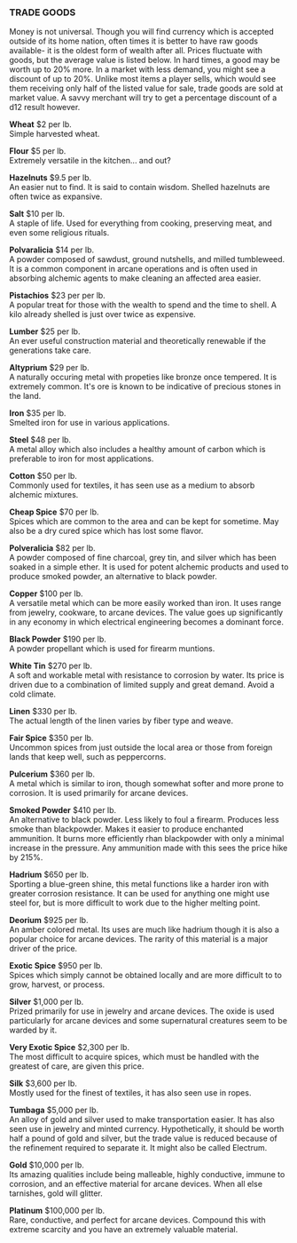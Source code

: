 ### TRADE GOODS
Money is not universal. Though you will find currency which is accepted outside of its home nation, often times it is better to have raw goods available- it is the oldest form of wealth after all. Prices fluctuate with goods, but the average value is listed below. In hard times, a good may be worth up to 20% more. In a market with less demand, you might see a discount of up to 20%. Unlike most items a player sells, which would see them receiving only half of the listed value for sale, trade goods are sold at market value. A savvy merchant will try to get a percentage discount of a d12 result however.

**Wheat** 		$2 per lb.  
Simple harvested wheat.

**Flour**			$5 per lb.  
Extremely versatile in the kitchen... and out?

**Hazelnuts**		$9.5 per lb.  
An easier nut to find. It is said to contain wisdom. Shelled hazelnuts are often twice as expansive.

**Salt**			$10 per lb.  
A staple of life. Used for everything from cooking, preserving meat, and even some religious rituals.

**Polvaralicia**			$14 per lb.  
A powder composed of sawdust, ground nutshells, and milled tumbleweed. It is a common component in arcane operations and is often used in absorbing alchemic agents to make cleaning an affected area easier.

**Pistachios**		$23 per per lb.  
A popular treat for those with the wealth to spend and the time to shell. A kilo already shelled is just over twice as expensive.

**Lumber**		$25 per  lb.  
An ever useful construction material and theoretically renewable if the generations take care.

**Altyprium** $29 per lb.  
A naturally occuring metal with propeties like bronze once tempered. It is extremely common. It's ore is known to be indicative of precious stones in the land.

**Iron**			$35 per lb.  
Smelted iron for use in various applications.

**Steel**			$48 per lb.  
A metal alloy which also includes a healthy amount of carbon which is preferable to iron for most applications.

**Cotton**		$50  per lb.  
Commonly used for textiles, it has seen use as a medium to absorb alchemic mixtures.

**Cheap Spice** 		$70 per lb.  
Spices which are common to the area and can be kept for sometime. May also be a dry cured spice which has lost some flavor.

**Polveralicia**		$82 per lb.  
A powder composed of fine charcoal, grey tin, and silver which has been soaked in a simple ether. It is used for potent alchemic products and used to produce smoked powder, an alternative to black powder.

**Copper**		$100 per lb.  
A versatile metal which can be more easily worked than iron. It uses range from jewelry, cookware, to arcane devices. The value goes up significantly in any economy in which electrical engineering becomes a dominant force.

**Black Powder**			$190 per lb.  
A powder propellant which is used for firearm muntions.

**White Tin**    $270 per lb.  
A soft and workable metal with resistance to corrosion by water. Its price is driven due to a combination of limited supply and great demand. Avoid a cold climate.

**Linen**			$330 per lb.  
The actual length of the linen varies by fiber type and weave.

**Fair Spice**		$350 per lb.  
Uncommon spices from just outside the local area or those from foreign lands that keep well, such as peppercorns.

**Pulcerium**		$360 per lb.  
A metal which is similar to iron, though somewhat softer and more prone to corrosion. It is used primarily for arcane devices.

**Smoked Powder** $410 per lb.  
An alternative to black powder. Less likely to foul a firearm. Produces less smoke than blackpowder. Makes it easier to produce enchanted ammunition. It burns more efficiently rhan blackpowder with only a minimal increase in the pressure. Any ammunition made with this sees the price hike by 215%.

**Hadrium**		$650 per lb.  
Sporting a blue-green shine, this metal functions like a harder iron with greater corrosion resistance. It can be used for anything one might use steel for, but is more difficult to work due to the higher melting point.

**Deorium**		$925 per lb.  
An amber colored metal. Its uses are much like hadrium though it is also a popular choice for arcane devices. The rarity of this material is a major driver of the price.

**Exotic Spice**		$950 per lb.  
Spices which simply cannot be obtained locally and are more difficult to to grow, harvest, or process.

**Silver**			$1,000 per lb.  
Prized primarily for use in jewelry and arcane devices. The oxide is used particularly for arcane devices and some supernatural creatures seem to be warded by it.

**Very Exotic Spice**	$2,300 per lb.  
The most difficult to acquire spices, which must be handled with the greatest of care, are given this price.

**Silk**			$3,600 per lb.  
Mostly used for the finest of textiles, it has also seen use in ropes.

**Tumbaga**		$5,000 per lb.  
An alloy of gold and silver used to make transportation easier. It has also seen use in jewelry and minted currency. Hypothetically, it should be worth half a pound of gold and silver, but the trade value is reduced because of the refinement required to separate it. It might also be called Electrum.

**Gold**			$10,000 per lb.  
Its amazing qualities include being malleable, highly conductive, immune to corrosion, and an effective material for arcane devices. When all else tarnishes, gold will glitter.

**Platinum**		$100,000 per lb.  
Rare, conductive, and perfect for arcane devices. Compound this with extreme scarcity and you have an extremely valuable material.
